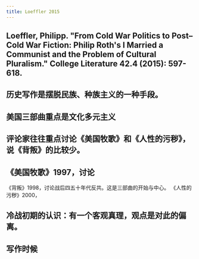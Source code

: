 ```yaml
---
title: Loeffler 2015
---
```


## Loeffler, Philipp. "From Cold War Politics to Post–Cold War Fiction: Philip Roth's I Married a Communist and the Problem of Cultural Pluralism." College Literature 42.4 (2015): 597-618.
## 历史写作是摆脱民族、种族主义的一种手段。
## 美国三部曲重点是文化多元主义
## 评论家往往重点讨论《美国牧歌》和《人性的污秽》，说《背叛》的比较少。
## 《美国牧歌》1997，讨论
《背叛》1998，讨论战后四五十年代反共。这是三部曲的开始与中心。
《人性的污秽》2000，
## 冷战初期的认识：有一个客观真理，观点是对此的偏离。
## 写作时候
